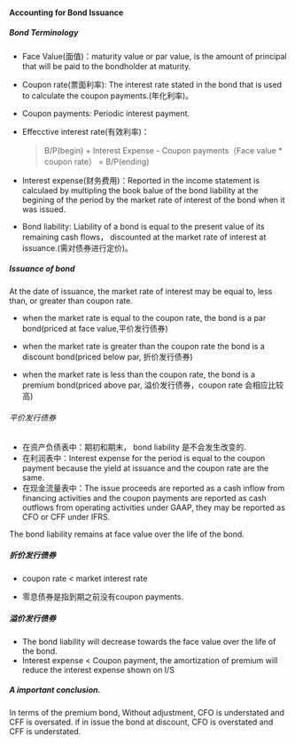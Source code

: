 #### Accounting for Bond Issuance

##### Bond Terminology

- Face Value(面值)：maturity value or par value, is the amount of principal that will be paid to the bondholder at maturity.

- Coupon rate(票面利率): The interest rate stated in the bond that is used to calculate the coupon payments.(年化利率)。

- Coupon payments: Periodic interest payment.

- Effecctive interest rate(有效利率)：
	> B/P(begin) + Interest Expense - Coupon payments（Face value * coupon rate） = B/P(ending)

- Interest expense(财务费用)：Reported in the income statement is calculaed by multipling the book balue of the bond liability at the begining of the period by the market rate of interest of the bond when it was issued.

- Bond liability: Liability of a bond is equal to the present value of its remaining cash flows， discounted at the market rate of interest at issuance.(需对债券进行定价)。

##### Issuance of bond

At the date of issuance, the market rate of interest may be equal to, less than, or greater than coupon rate.

- when the market rate is equal to the coupon rate, the bond is a par bond(priced at face value,平价发行债券)

- when the market rate is greater than the coupon rate the bond is a discount bond(priced below par, 折价发行债券)

- when the market rate is less than the coupon rate, the bond is a premium bond(priced above par, 溢价发行债券，coupon rate 会相应比较高)

###### 平价发行债券

- 在资产负债表中：期初和期末， bond liability 是不会发生改变的.
- 在利润表中：Interest expense for the period is equal to the coupon payment because the yield at issuance and the coupon rate are the same.
- 在现金流量表中：The issue proceeds are reported as a cash inflow from financing activities and the coupon payments are reported as cash outflows from operating activities under GAAP, they may be reported as CFO or CFF under IFRS.

The bond liability remains at face value over the life of the bond.

##### 折价发行债券

- coupon rate < market interest rate

- 零息债券是指到期之前没有coupon payments.

##### 溢价发行债券

- The bond liability will decrease towards the face value over the life of the bond.
- Interest expense < Coupon payment, the amortization of premium will reduce the interest expense shown on I/S

##### A important conclusion.

In terms of the premium bond, Without adjustment, CFO is understated and CFF is oversated. if in issue the bond at discount, CFO is overstated and CFF is understated.


